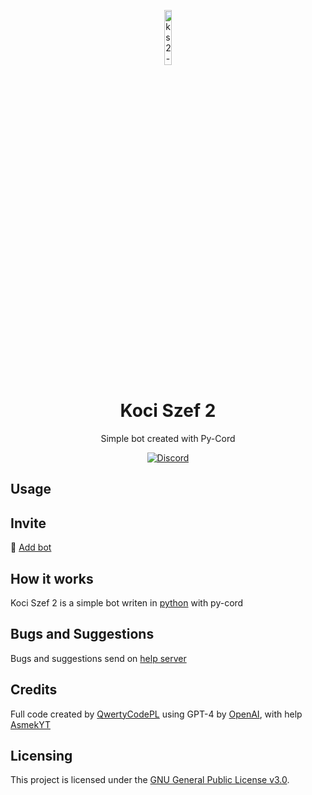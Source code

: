 <p align="center">
<img src="[https://meteorclient.com/icon.png](https://cdn.discordapp.com/attachments/1149407207100792852/1156303391098667158/ks2-logo.png?ex=65147af3&is=65132973&hm=7af9d82a22e93a8ad5c3715a6cab9ac3b31cd18262026dc7fb8d3bb86844d965&)" alt="ks2-logo" width="15%"/>
</p>

<h1 align="center">Koci Szef 2</h1>
<p align="center">Simple bot created with Py-Cord</p>

<div align="center">
    <a href="https://discord.gg/bBGQZvd"><img src="[[https://img.shields.io/discord/689197705683140636?logo=discord](https://img.shields.io/discord/965625327541944353?logo=discord)](https://img.shields.io/discord/965625327541944353?logo=discord)" alt="Discord"/></a>
    <br>
</div>

## Usage

## Invite

🔗 [Add bot](https://discord.com/oauth2/authorize?client_id=1149390442543198288&permissions=8&scope=bot)

## How it works
Koci Szef 2 is a simple bot writen in [python](https://pl.wikipedia.org/wiki/Python) with py-cord


## Bugs and Suggestions
Bugs and suggestions send on [help server](https://discord.gg/QnSy9Jc9PX0)

## Credits
Full code created by [QwertyCodePL](https://github.com/QwertyCodePL) using GPT-4 by [OpenAI](https://openai.com), with help [AsmekYT](https://github.com/AsmekYT)

## Licensing
This project is licensed under the [GNU General Public License v3.0](https://www.gnu.org/licenses/gpl-3.0.en.html). 
